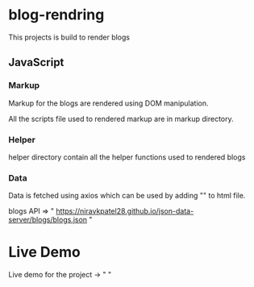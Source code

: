 # blog-rendring

This projects is build to render blogs

## JavaScript

### Markup

Markup for the blogs are rendered using DOM manipulation.

All the scripts file used to rendered markup are in markup directory.

### Helper

helper directory contain all the helper functions used to rendered blogs

### Data

Data is fetched using axios which can be used by adding "<script src="https://cdn.jsdelivr.net/npm/axios/dist/axios.min.js"></script>" to html file.

blogs API => " https://niravkpatel28.github.io/json-data-server/blogs/blogs.json "

# Live Demo

Live demo for the project -> "  "
